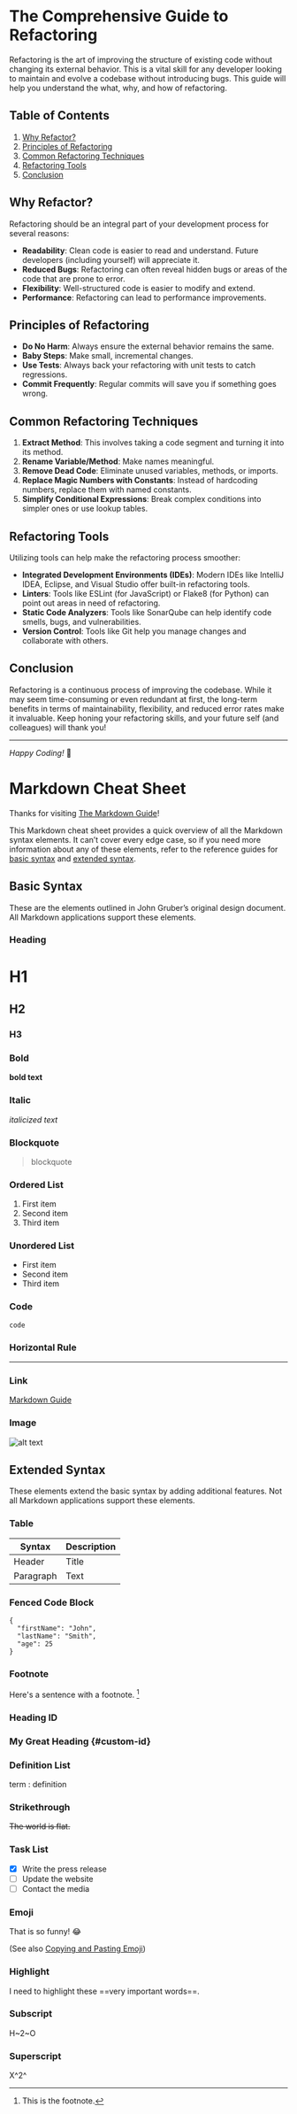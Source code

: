 # The Comprehensive Guide to Refactoring

Refactoring is the art of improving the structure of existing code without changing its external behavior. This is a vital skill for any developer looking to maintain and evolve a codebase without introducing bugs. This guide will help you understand the what, why, and how of refactoring.

## Table of Contents

1. [Why Refactor?](#why-refactor)
2. [Principles of Refactoring](#principles-of-refactoring)
3. [Common Refactoring Techniques](#common-refactoring-techniques)
4. [Refactoring Tools](#refactoring-tools)
5. [Conclusion](#conclusion)

## Why Refactor? <a name="why-refactor"></a>

Refactoring should be an integral part of your development process for several reasons:

- **Readability**: Clean code is easier to read and understand. Future developers (including yourself) will appreciate it.
- **Reduced Bugs**: Refactoring can often reveal hidden bugs or areas of the code that are prone to error.
- **Flexibility**: Well-structured code is easier to modify and extend.
- **Performance**: Refactoring can lead to performance improvements.

## Principles of Refactoring <a name="principles-of-refactoring"></a>

- **Do No Harm**: Always ensure the external behavior remains the same.
- **Baby Steps**: Make small, incremental changes.
- **Use Tests**: Always back your refactoring with unit tests to catch regressions.
- **Commit Frequently**: Regular commits will save you if something goes wrong.

## Common Refactoring Techniques <a name="common-refactoring-techniques"></a>

1. **Extract Method**: This involves taking a code segment and turning it into its method.
2. **Rename Variable/Method**: Make names meaningful.
3. **Remove Dead Code**: Eliminate unused variables, methods, or imports.
4. **Replace Magic Numbers with Constants**: Instead of hardcoding numbers, replace them with named constants.
5. **Simplify Conditional Expressions**: Break complex conditions into simpler ones or use lookup tables.

## Refactoring Tools <a name="refactoring-tools"></a>

Utilizing tools can help make the refactoring process smoother:

- **Integrated Development Environments (IDEs)**: Modern IDEs like IntelliJ IDEA, Eclipse, and Visual Studio offer built-in refactoring tools.
- **Linters**: Tools like ESLint (for JavaScript) or Flake8 (for Python) can point out areas in need of refactoring.
- **Static Code Analyzers**: Tools like SonarQube can help identify code smells, bugs, and vulnerabilities.
- **Version Control**: Tools like Git help you manage changes and collaborate with others.

## Conclusion <a name="conclusion"></a>

Refactoring is a continuous process of improving the codebase. While it may seem time-consuming or even redundant at first, the long-term benefits in terms of maintainability, flexibility, and reduced error rates make it invaluable. Keep honing your refactoring skills, and your future self (and colleagues) will thank you!

---

*Happy Coding!* 🚀



# Markdown Cheat Sheet

Thanks for visiting [The Markdown Guide](https://www.markdownguide.org)!

This Markdown cheat sheet provides a quick overview of all the Markdown syntax elements. It can’t cover every edge case, so if you need more information about any of these elements, refer to the reference guides for [basic syntax](https://www.markdownguide.org/basic-syntax) and [extended syntax](https://www.markdownguide.org/extended-syntax).

## Basic Syntax

These are the elements outlined in John Gruber’s original design document. All Markdown applications support these elements.

### Heading

# H1
## H2
### H3

### Bold

**bold text**

### Italic

*italicized text*

### Blockquote

> blockquote

### Ordered List

1. First item
2. Second item
3. Third item

### Unordered List

- First item
- Second item
- Third item

### Code

`code`

### Horizontal Rule

---

### Link

[Markdown Guide](https://www.markdownguide.org)

### Image

![alt text](https://www.markdownguide.org/assets/images/tux.png)

## Extended Syntax

These elements extend the basic syntax by adding additional features. Not all Markdown applications support these elements.

### Table

| Syntax | Description |
| ----------- | ----------- |
| Header | Title |
| Paragraph | Text |

### Fenced Code Block

```
{
  "firstName": "John",
  "lastName": "Smith",
  "age": 25
}
```

### Footnote

Here's a sentence with a footnote. [^1]

[^1]: This is the footnote.

### Heading ID

### My Great Heading {#custom-id}

### Definition List

term
: definition

### Strikethrough

~~The world is flat.~~

### Task List

- [x] Write the press release
- [ ] Update the website
- [ ] Contact the media

### Emoji

That is so funny! :joy:

(See also [Copying and Pasting Emoji](https://www.markdownguide.org/extended-syntax/#copying-and-pasting-emoji))

### Highlight

I need to highlight these ==very important words==.

### Subscript

H~2~O

### Superscript

X^2^

